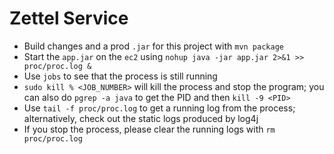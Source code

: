 # Zettel Service
* Build changes and a prod `.jar` for this project with `mvn package`
* Start the `app.jar` on the `ec2` using `nohup java -jar app.jar 2>&1 >> proc/proc.log &`
* Use `jobs` to see that the process is still running
* `sudo kill % <JOB_NUMBER>` will kill the process and stop the program; you can
  also do `pgrep -a java` to get the PID and then `kill -9 <PID>`
* Use `tail -f proc/proc.log` to get a running log from the process; alternatively,
  check out the static logs produced by log4j
* If you stop the process, please clear the running logs with `rm proc/proc.log`
